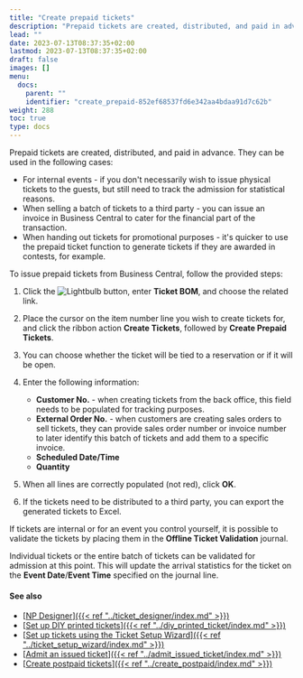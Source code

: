 ```yaml
---
title: "Create prepaid tickets"
description: "Prepaid tickets are created, distributed, and paid in advance. To create and issue them, refer to this guide."
lead: ""
date: 2023-07-13T08:37:35+02:00
lastmod: 2023-07-13T08:37:35+02:00
draft: false
images: []
menu:
  docs:
    parent: ""
    identifier: "create_prepaid-852ef68537fd6e342aa4bdaa91d7c62b"
weight: 288
toc: true
type: docs
---
```


Prepaid tickets are created, distributed, and paid in advance. They can be used in the following cases: 

- For internal events - if you don't necessarily wish to issue physical tickets to the guests, but still need to track the admission for statistical reasons. 
- When selling a batch of tickets to a third party - you can issue an invoice in Business Central to cater for the financial part of the transaction. 
- When handing out tickets for promotional purposes - it's quicker to use the prepaid ticket function to generate tickets if they are awarded in contests, for example. 

To issue prepaid tickets from Business Central, follow the provided steps:

1. Click the ![Lightbulb](Lightbulb_icon.PNG) button, enter **Ticket BOM**, and choose the related link.   
2. Place the cursor on the item number line you wish to create tickets for, and click the ribbon action **Create Tickets**, followed by **Create Prepaid Tickets**.   
3. You can choose whether the ticket will be tied to a reservation or if it will be open.
4. Enter the following information:
   - **Customer No.** - when creating tickets from the back office, this field needs to be populated for tracking purposes. 
   - **External Order No.** - when customers are creating sales orders to sell tickets, they can provide sales order number or invoice number to later identify this batch of tickets and add them to a specific invoice.
   - **Scheduled Date/Time**
   - **Quantity**

5. When all lines are correctly populated (not red), click **OK**.
6. If the tickets need to be distributed to a third party, you can export the generated tickets to Excel.

If tickets are internal or for an event you control yourself, it is possible to validate the tickets by placing them in the **Offline Ticket Validation** journal. 

Individual tickets or the entire batch of tickets can be validated for admission at this point. This will update the arrival statistics for the ticket on the **Event Date**/**Event Time** specified on the journal line.

#### See also

- [<ins>NP Designer<ins>]({{< ref "../ticket_designer/index.md" >}})
- [<ins>Set up DIY printed tickets<ins>]({{< ref "../diy_printed_ticket/index.md" >}})
- [<ins>Set up tickets using the Ticket Setup Wizard<ins>]({{< ref "../ticket_setup_wizard/index.md" >}})
- [<ins>Admit an issued ticket<ins>]({{< ref "../admit_issued_ticket/index.md" >}})
- [<ins>Create postpaid tickets<ins>]({{< ref "../create_postpaid/index.md" >}})